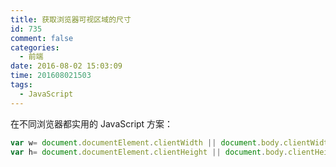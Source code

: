 ```yaml
---
title: 获取浏览器可视区域的尺寸
id: 735
comment: false
categories:
  - 前端
date: 2016-08-02 15:03:09
time: 201608021503
tags:
  - JavaScript
---
```


在不同浏览器都实用的 JavaScript 方案：

``` js
var w= document.documentElement.clientWidth || document.body.clientWidth;
var h= document.documentElement.clientHeight || document.body.clientHeight;
```